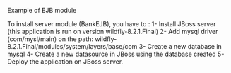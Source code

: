 Example of EJB module

To install server module (BankEJB), you have  to :
 1- Install JBoss server (this application is run on version wildfly-8.2.1.Final)
 2- Add mysql driver (com/mysl/main) on the path: wildfly-8.2.1.Final/modules/system/layers/base/com
 3- Create a new database in mysql
 4- Create a new datasource in JBoss using the database created
 5- Deploy the application on JBoss server.
 